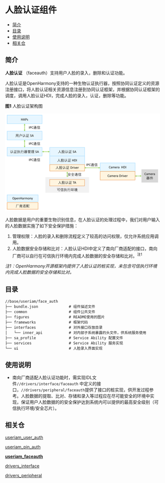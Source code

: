 # 人脸认证组件

- [简介](#简介)
- [目录](#目录)
- [使用说明](#使用说明)
- [相关仓](#相关仓)

## 简介

**人脸认证** （faceauth）支持用户人脸的录入，删除和认证功能。

人脸认证是OpenHarmony支持的一种生物认证执行器，按照协同认证定义的资源注册接口，将人脸认证相关资源信息注册到协同认证框架，并根据协同认证框架的调度，调用人脸认证HDI，完成人脸的录入，认证，删除等功能。

**图1** 人脸认证架构图

<img src="figures/faceauth_architecture_ZH.png" alt="口令认证架构图" />

人脸数据是用户的重要生物识别信息，在人脸认证的处理过程中，我们对用户输入的人脸数据实施了如下安全保护措施：

1. 管理权限：人脸的录入和删除流程定义了较高的访问权限，仅允许系统应用调用。
1. 人脸数据安全存储和比对：人脸认证HDI中定义了南向厂商适配的接口，南向厂商可以自行在可信执行环境内完成人脸数据的安全存储和比对。<sup>注1</sup>

*注1：OpenHarmony开源框架内提供了人脸认证的桩实现，未包含可信执行环境内完成人脸数据的安全存储和比对。*

## 目录

```
//base/useriam/face_auth
├── bundle.json              # 组件描述文件
├── common                   # 组件公共文件
├── figures                  # README使用的图片
├── frameworks               # 框架代码
├── interfaces               # 对外接口存放目录
│   └── inner_api            # 对内部子系统暴露的头文件，供系统服务使用
├── sa_profile               # Service Ability 配置文件
├── services                 # Service Ability 服务实现
└── ui                       # 人脸录入界面实现
```

## 使用说明

* 南向厂商适配人脸认证功能时，需实现IDL文件`//drivers/interface/faceauth` 中定义的接口，`//drivers/peripheral/faceauth`提供了接口的桩实现，供开发过程参考。人脸数据的提取、比对、存储和录入等过程应在尽可能安全的环境中实现，保证用户人脸数据的的安全保护达到系统内可以提供的最高安全级别（可信执行环境/安全芯片）。

## 相关仓

[useriam_user_auth](https://gitee.com/openharmony/useriam_userauth)

[useriam_pin_auth](https://gitee.com/openharmony/useriam_pin_auth)

**[useriam_faceauth](https://gitee.com/openharmony/useriam_faceauth)**

[drivers_interface](https://gitee.com/openharmony/drivers_interface)

[drivers_peripheral](https://gitee.com/openharmony/drivers_peripheral)

